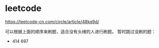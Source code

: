 # leetcode
https://leetcode-cn.com/circle/article/48kq9d/

可以根据上面的顺序来刷题，适合没有头绪的人进行刷题。
暂时跳过没刷的题：
  * 414 697